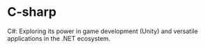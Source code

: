 # C-sharp
C#: Exploring its power in game development (Unity) and versatile applications in the .NET ecosystem.
